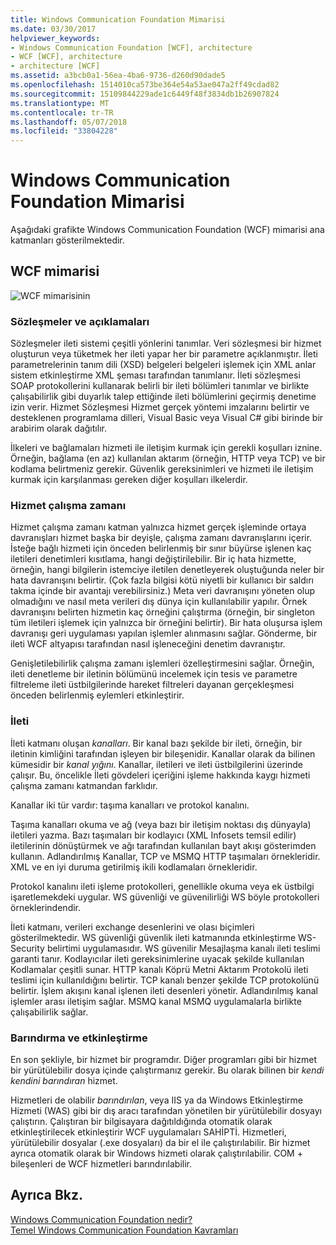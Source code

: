 ```yaml
---
title: Windows Communication Foundation Mimarisi
ms.date: 03/30/2017
helpviewer_keywords:
- Windows Communication Foundation [WCF], architecture
- WCF [WCF], architecture
- architecture [WCF]
ms.assetid: a3bcb0a1-56ea-4ba6-9736-d260d90dade5
ms.openlocfilehash: 1514010ca573be364e54a53ae047a2ff49cdad82
ms.sourcegitcommit: 15109844229ade1c6449f48f3834db1b26907824
ms.translationtype: MT
ms.contentlocale: tr-TR
ms.lasthandoff: 05/07/2018
ms.locfileid: "33804228"
---
```

# <a name="windows-communication-foundation-architecture"></a>Windows Communication Foundation Mimarisi
Aşağıdaki grafikte Windows Communication Foundation (WCF) mimarisi ana katmanları gösterilmektedir.  
  
## <a name="wcf-architecture"></a>WCF mimarisi  
 ![WCF mimarisinin](../../../docs/framework/wcf/media/wcf-architecture.gif "WCF_Architecture")  
  
### <a name="contracts-and-descriptions"></a>Sözleşmeler ve açıklamaları  
 Sözleşmeler ileti sistemi çeşitli yönlerini tanımlar. Veri sözleşmesi bir hizmet oluşturun veya tüketmek her ileti yapar her bir parametre açıklanmıştır. İleti parametrelerinin tanım dili (XSD) belgeleri belgeleri işlemek için XML anlar sistem etkinleştirme XML şeması tarafından tanımlanır. İleti sözleşmesi SOAP protokollerini kullanarak belirli bir ileti bölümleri tanımlar ve birlikte çalışabilirlik gibi duyarlık talep ettiğinde ileti bölümlerini geçirmiş denetime izin verir. Hizmet Sözleşmesi Hizmet gerçek yöntemi imzalarını belirtir ve desteklenen programlama dilleri, Visual Basic veya Visual C# gibi birinde bir arabirim olarak dağıtılır.  
  
 İlkeleri ve bağlamaları hizmeti ile iletişim kurmak için gerekli koşulları iznine.  Örneğin, bağlama (en az) kullanılan aktarım (örneğin, HTTP veya TCP) ve bir kodlama belirtmeniz gerekir. Güvenlik gereksinimleri ve hizmeti ile iletişim kurmak için karşılanması gereken diğer koşulları ilkelerdir.  
  
### <a name="service-runtime"></a>Hizmet çalışma zamanı  
 Hizmet çalışma zamanı katman yalnızca hizmet gerçek işleminde ortaya davranışları hizmet başka bir deyişle, çalışma zamanı davranışlarını içerir. İsteğe bağlı hizmeti için önceden belirlenmiş bir sınır büyürse işlenen kaç iletileri denetimleri kısıtlama, hangi değiştirilebilir. Bir iç hata hizmette, örneğin, hangi bilgilerin istemciye iletilen denetleyerek oluştuğunda neler bir hata davranışını belirtir. (Çok fazla bilgisi kötü niyetli bir kullanıcı bir saldırı takma içinde bir avantajı verebilirsiniz.) Meta veri davranışını yöneten olup olmadığını ve nasıl meta verileri dış dünya için kullanılabilir yapılır. Örnek davranışını belirten hizmetin kaç örneğini çalıştırma (örneğin, bir singleton tüm iletileri işlemek için yalnızca bir örneğini belirtir). Bir hata oluşursa işlem davranışı geri uygulaması yapılan işlemler alınmasını sağlar. Gönderme, bir ileti WCF altyapısı tarafından nasıl işleneceğini denetim davranıştır.  
  
 Genişletilebilirlik çalışma zamanı işlemleri özelleştirmesini sağlar. Örneğin, ileti denetleme bir iletinin bölümünü incelemek için tesis ve parametre filtreleme ileti üstbilgilerinde hareket filtreleri dayanan gerçekleşmesi önceden belirlenmiş eylemleri etkinleştirir.  
  
### <a name="messaging"></a>İleti  
 İleti katmanı oluşan *kanalları*. Bir kanal bazı şekilde bir ileti, örneğin, bir iletinin kimliğini tarafından işleyen bir bileşenidir. Kanallar olarak da bilinen kümesidir bir *kanal yığını*. Kanallar, iletileri ve ileti üstbilgilerini üzerinde çalışır. Bu, öncelikle İleti gövdeleri içeriğini işleme hakkında kaygı hizmeti çalışma zamanı katmandan farklıdır.  
  
 Kanallar iki tür vardır: taşıma kanalları ve protokol kanalını.  
  
 Taşıma kanalları okuma ve ağ (veya bazı bir iletişim noktası dış dünyayla) iletileri yazma. Bazı taşımaları bir kodlayıcı (XML Infosets temsil edilir) iletilerinin dönüştürmek ve ağı tarafından kullanılan bayt akışı gösterimden kullanın. Adlandırılmış Kanallar, TCP ve MSMQ HTTP taşımaları örnekleridir. XML ve en iyi duruma getirilmiş ikili kodlamaları örnekleridir.  
  
 Protokol kanalını ileti işleme protokolleri, genellikle okuma veya ek üstbilgi işaretlemekdeki uygular. WS güvenliği ve güvenilirliği WS böyle protokolleri örneklerindendir.  
  
 İleti katmanı, verileri exchange desenlerini ve olası biçimleri gösterilmektedir. WS güvenliği güvenlik ileti katmanında etkinleştirme WS-Security belirtimi uygulamasıdır. WS güvenilir Mesajlaşma kanalı ileti teslimi garanti tanır. Kodlayıcılar ileti gereksinimlerine uyacak şekilde kullanılan Kodlamalar çeşitli sunar. HTTP kanalı Köprü Metni Aktarım Protokolü ileti teslimi için kullanıldığını belirtir. TCP kanalı benzer şekilde TCP protokolünü belirtir. İşlem akışını kanal işlenen ileti desenleri yönetir. Adlandırılmış kanal işlemler arası iletişim sağlar. MSMQ kanal MSMQ uygulamalarla birlikte çalışabilirlik sağlar.  
  
### <a name="hosting-and-activation"></a>Barındırma ve etkinleştirme  
 En son şekliyle, bir hizmet bir programdır. Diğer programları gibi bir hizmet bir yürütülebilir dosya içinde çalıştırmanız gerekir. Bu olarak bilinen bir *kendi kendini barındıran* hizmet.  
  
 Hizmetleri de olabilir *barındırılan*, veya IIS ya da Windows Etkinleştirme Hizmeti (WAS) gibi bir dış aracı tarafından yönetilen bir yürütülebilir dosyayı çalıştırın. Çalıştıran bir bilgisayara dağıtıldığında otomatik olarak etkinleştirilecek etkinleştirir WCF uygulamaları SAHİPTİ. Hizmetleri, yürütülebilir dosyalar (.exe dosyaları) da bir el ile çalıştırılabilir. Bir hizmet ayrıca otomatik olarak bir Windows hizmeti olarak çalıştırılabilir. COM + bileşenleri de WCF hizmetleri barındırılabilir.  
  
## <a name="see-also"></a>Ayrıca Bkz.  
 [Windows Communication Foundation nedir?](../../../docs/framework/wcf/whats-wcf.md)  
 [Temel Windows Communication Foundation Kavramları](../../../docs/framework/wcf/fundamental-concepts.md)
